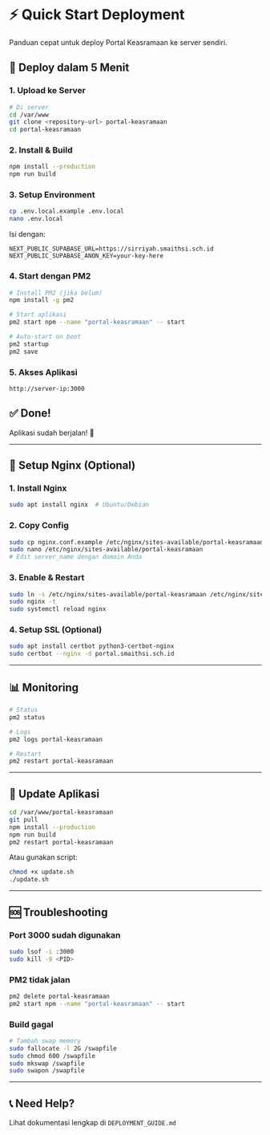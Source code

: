 # ⚡ Quick Start Deployment

Panduan cepat untuk deploy Portal Keasramaan ke server sendiri.

## 🚀 Deploy dalam 5 Menit

### 1. Upload ke Server
```bash
# Di server
cd /var/www
git clone <repository-url> portal-keasramaan
cd portal-keasramaan
```

### 2. Install & Build
```bash
npm install --production
npm run build
```

### 3. Setup Environment
```bash
cp .env.local.example .env.local
nano .env.local
```

Isi dengan:
```env
NEXT_PUBLIC_SUPABASE_URL=https://sirriyah.smaithsi.sch.id
NEXT_PUBLIC_SUPABASE_ANON_KEY=your-key-here
```

### 4. Start dengan PM2
```bash
# Install PM2 (jika belum)
npm install -g pm2

# Start aplikasi
pm2 start npm --name "portal-keasramaan" -- start

# Auto-start on boot
pm2 startup
pm2 save
```

### 5. Akses Aplikasi
```
http://server-ip:3000
```

## ✅ Done!

Aplikasi sudah berjalan! 🎉

---

## 🔧 Setup Nginx (Optional)

### 1. Install Nginx
```bash
sudo apt install nginx  # Ubuntu/Debian
```

### 2. Copy Config
```bash
sudo cp nginx.conf.example /etc/nginx/sites-available/portal-keasramaan
sudo nano /etc/nginx/sites-available/portal-keasramaan
# Edit server_name dengan domain Anda
```

### 3. Enable & Restart
```bash
sudo ln -s /etc/nginx/sites-available/portal-keasramaan /etc/nginx/sites-enabled/
sudo nginx -t
sudo systemctl reload nginx
```

### 4. Setup SSL (Optional)
```bash
sudo apt install certbot python3-certbot-nginx
sudo certbot --nginx -d portal.smaithsi.sch.id
```

---

## 📊 Monitoring

```bash
# Status
pm2 status

# Logs
pm2 logs portal-keasramaan

# Restart
pm2 restart portal-keasramaan
```

---

## 🔄 Update Aplikasi

```bash
cd /var/www/portal-keasramaan
git pull
npm install --production
npm run build
pm2 restart portal-keasramaan
```

Atau gunakan script:
```bash
chmod +x update.sh
./update.sh
```

---

## 🆘 Troubleshooting

### Port 3000 sudah digunakan
```bash
sudo lsof -i :3000
sudo kill -9 <PID>
```

### PM2 tidak jalan
```bash
pm2 delete portal-keasramaan
pm2 start npm --name "portal-keasramaan" -- start
```

### Build gagal
```bash
# Tambah swap memory
sudo fallocate -l 2G /swapfile
sudo chmod 600 /swapfile
sudo mkswap /swapfile
sudo swapon /swapfile
```

---

## 📞 Need Help?

Lihat dokumentasi lengkap di `DEPLOYMENT_GUIDE.md`

